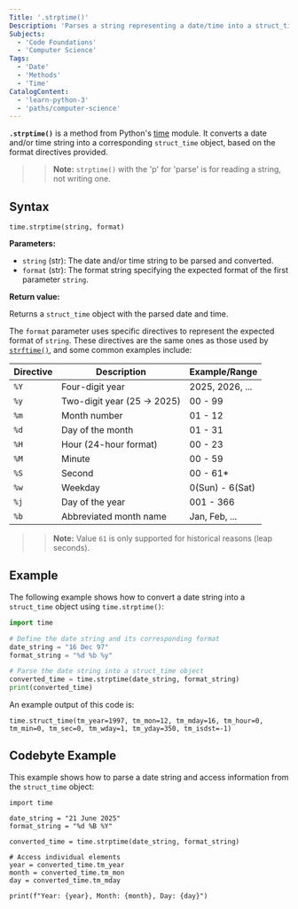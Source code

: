 ```yaml
---
Title: '.strptime()'
Description: 'Parses a string representing a date/time into a struct_time object according to a specified format.'
Subjects:
  - 'Code Foundations'
  - 'Computer Science'
Tags:
  - 'Date'
  - 'Methods'
  - 'Time'
CatalogContent:
  - 'learn-python-3'
  - 'paths/computer-science'
---
```


**`.strptime()`** is a method from Python's [time](https://www.codecademy.com/resources/docs/python/time-module) module. It converts a date and/or time string into a corresponding `struct_time` object, based on the format directives provided.

>> **Note:** `strptime()` with the 'p' for 'parse' is for reading a string, not writing one.

## Syntax

```pseudo
time.strptime(string, format)
```

**Parameters:**

- `string` (str): The date and/or time string to be parsed and converted.
- `format` (str): The format string specifying the expected format of the first parameter `string`.

**Return value:**

Returns a `struct_time` object with the parsed date and time.

The `format` parameter uses specific directives to represent the expected format of `string`. These directives are the same ones as those used by [`strftime()`](https://www.codecademy.com/resources/docs/python/time-module/strftime), and some common examples include:

| Directive | Description                 | Example/Range   |
| --------- | --------------------------- | --------------- |
| `%Y`      | Four-digit year             | 2025, 2026, ... |
| `%y`      | Two-digit year (25 -> 2025) | 00 - 99         |
| `%m`      | Month number                | 01 - 12         |
| `%d`      | Day of the month            | 01 - 31         |
| `%H`      | Hour (24-hour format)       | 00 - 23         |
| `%M`      | Minute                      | 00 - 59         |
| `%S`      | Second                      | 00 - 61\*       |
| `%w`      | Weekday                     | 0(Sun) - 6(Sat) |
| `%j`      | Day of the year             | 001 - 366       |
| `%b`      | Abbreviated month name      | Jan, Feb, ...   |

>> **Note:** Value `61` is only supported for historical reasons (leap seconds).

## Example

The following example shows how to convert a date string into a `struct_time` object using `time.strptime()`:

```py
import time

# Define the date string and its corresponding format
date_string = "16 Dec 97"
format_string = "%d %b %y"

# Parse the date string into a struct_time object
converted_time = time.strptime(date_string, format_string)
print(converted_time)
```

An example output of this code is:

```shell
time.struct_time(tm_year=1997, tm_mon=12, tm_mday=16, tm_hour=0, tm_min=0, tm_sec=0, tm_wday=1, tm_yday=350, tm_isdst=-1)
```

## Codebyte Example

This example shows how to parse a date string and access information from the `struct_time` object:

```codebyte/python
import time

date_string = "21 June 2025"
format_string = "%d %B %Y"

converted_time = time.strptime(date_string, format_string)

# Access individual elements
year = converted_time.tm_year
month = converted_time.tm_mon
day = converted_time.tm_mday

print(f"Year: {year}, Month: {month}, Day: {day}")
```
